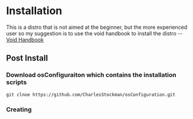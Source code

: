 # Installation

This is a distro that is not aimed at the beginner, but the more experienced user so my suggestion is to use the void handbook to install the distro -- [Void Handbook](https://docs.voidlinux.org/)


## Post Install

### Download osConfiguraiton which contains the installation scripts

```
git clnoe https://github.com/CharlesStockman/osConfiguration.git
```

### Creating 
